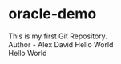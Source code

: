 # oracle-demo
This is my first Git Repository.
<br>
Author - Alex David Hello World
<br>
Hello World
